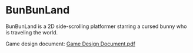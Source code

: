 # BunBunLand
BunBunLand is a 2D side-scrolling platformer starring a cursed bunny who is traveling the world.


Game design document: [Game Design Document.pdf](https://github.com/user-attachments/files/22459013/Game.Design.Document.pdf)
